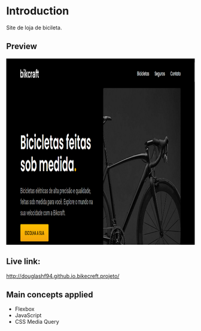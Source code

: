 # Introduction

Site de loja de bicileta.

## Preview

<img src="https://github.com/DouglasHF94/Bikecraft/blob/master/fotobikecraft.png" height="500"/>

## Live link:

http://douglashf94.github.io.bikecreft.projeto/

## Main concepts applied

- Flexbox
- JavaScript
- CSS Media Query
